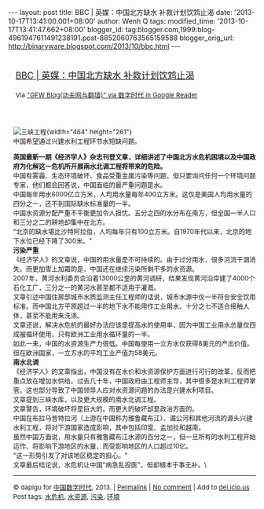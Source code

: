 --- layout: post title: BBC | 英媒：中国北方缺水 补救计划饮鸩止渴 date:
'2013-10-17T13:41:00.001+08:00' author: Wenh Q tags: modified\_time:
'2013-10-17T13:41:47.662+08:00' blogger\_id:
tag:blogger.com,1999:blog-4961947611491238191.post-8852060763565159588
blogger\_orig\_url: http://binaryware.blogspot.com/2013/10/bbc.html ---
<div style="margin: 10px; padding: 5px;">

<div style="font-size: 18px;">

[BBC | 英媒：中国北方缺水
补救计划饮鸩止渴](http://feedproxy.google.com/~r/chinagfwblog/~3/o2ukBL75OXI/)

</div>

<div style="font-size: 13px;">

Via ["GFW Blog(功夫网与翻墙)" via 数字时代 in Google
Reader](https://www.blogger.com/blogger.g?blogID=4961947611491238191&pli=1)

</div>

</div>

<div style="font-size: 13px; padding: 15px 0 10px 10px;">

<div style="width: 474px;">

![三峡工程](http://wscdn.bbc.co.uk/worldservice/assets/images/2012/07/05/120705110853_three_gorges_dam_xinhua_cr464.jpg){width="464"
height="261"}\
中国希望通过兴建水利工程环节水短缺问题。

</div>

**英国最新一期《经济学人》杂志刊登文章，详细讲述了中国北方水危机困境以及中国政府为化解这一危机所开展南水北调工程将带来的危险。**\
中国有雾霾、生态环境破坏、食品受重金属污染等问题，但只要询问任何一个环境问题专家，他们都会回答说，中国面临的最严重问题是水。\
中国每年用水6000亿立方米，人均用水量每年400立方米。这仅是美国人均用水量的四分之一，还不到国际缺水标准量的一半。\
中国水资源分配严重不平衡更加令人担忧。五分之四的水分布在南方，但全国一半人口和三分之二的耕地却集中在北方。\
"北京的缺水堪比沙特阿拉伯，人均每年只有100立方米。自1970年代以来，北京的地下水位已经下降了300米。"\
**污染严重**\
《经济学人》的文章说，中国的用水量是不可持续的。由于过分用水，很多河流干涸消失。而更加雪上加霜的是，中国还在继续污染所剩不多的水资源。\
2007年，黄河水利委员会沿着13000公里的黄河调研，结果发现黄河沿岸建了4000个石化工厂，三分之一的黄河水甚至都不适用于灌溉。\
文章引述中国住房部城市水质监测主任工程师的话说，城市水源中仅一半符合安全饮用标准。而中国北方平原超过一半的地下水不能用作工业用水，十分之七不适合接触人体，甚至不能用来洗涤。\
文章还说，解决水危机的最好办法应该是提高水的使用率，因为中国工业用水总量仅四成被循环使用，只有欧洲工业用水循环量的一半。\
如此一来，中国的水资源生产力很低。中国每使用一立方水仅获得8美元的产出价值。但在欧洲国家，一立方水的平均工业产值为58美元。\
**南水北调**\
《经济学人》的文章指出，中国没有在水价和水资源保护方面进行可行的改革，反而把重点放在增加水供给。过去几十年，中国政府由工程师主导，其中很多是水利工程师掌管。这也部分导致了中国领导人应对水资源问题的办法是兴建水利项目。\
文章提到三峡水库，以及更大规模的南水北调工程。\
文章警告，环境破坏将是巨大的。而更大的破坏却是政治方面的。\
中国在布拉马普特拉河（上游在中国称为雅鲁藏布江）、湄公河和其他河流的源头兴建水利工程，将对下游国家造成影响，其中包括印度、孟加拉和越南。\
虽然中国方面说，用水量只有雅鲁藏布江水源的百分之一，但一旦所有的水利工程开始运作，将影响下游地区的水量，而受影响地区的人口超过10亿。\
"这一形势引发了对该地区稳定的担心。"\
文章最后结论说，水危机让中国"病急乱投医"，但却根本于事无补。\

------------------------------------------------------------------------

© dapigu for [中国数字时代](http://chinadigitaltimes.net/chinese), 2013.
|
[Permalink](http://chinadigitaltimes.net/chinese/2013/10/bbc-%E8%8B%B1%E5%AA%92%EF%BC%9A%E4%B8%AD%E5%9B%BD%E5%8C%97%E6%96%B9%E7%BC%BA%E6%B0%B4-%E8%A1%A5%E6%95%91%E8%AE%A1%E5%88%92%E9%A5%AE%E9%B8%A9%E6%AD%A2%E6%B8%B4/)
| [No
comment](http://chinadigitaltimes.net/chinese/2013/10/bbc-%E8%8B%B1%E5%AA%92%EF%BC%9A%E4%B8%AD%E5%9B%BD%E5%8C%97%E6%96%B9%E7%BC%BA%E6%B0%B4-%E8%A1%A5%E6%95%91%E8%AE%A1%E5%88%92%E9%A5%AE%E9%B8%A9%E6%AD%A2%E6%B8%B4/#comments)
| Add to
[del.icio.us](http://del.icio.us/post?url=http://chinadigitaltimes.net/chinese/2013/10/bbc-%E8%8B%B1%E5%AA%92%EF%BC%9A%E4%B8%AD%E5%9B%BD%E5%8C%97%E6%96%B9%E7%BC%BA%E6%B0%B4-%E8%A1%A5%E6%95%91%E8%AE%A1%E5%88%92%E9%A5%AE%E9%B8%A9%E6%AD%A2%E6%B8%B4/&title=BBC%20%7C%20%E8%8B%B1%E5%AA%92%EF%BC%9A%E4%B8%AD%E5%9B%BD%E5%8C%97%E6%96%B9%E7%BC%BA%E6%B0%B4%20%E8%A1%A5%E6%95%91%E8%AE%A1%E5%88%92%E9%A5%AE%E9%B8%A9%E6%AD%A2%E6%B8%B4)\
Post tags:
[水危机](http://chinadigitaltimes.net/chinese/tag/%E6%B0%B4%E5%8D%B1%E6%9C%BA/?category=10466),
[水资源](http://chinadigitaltimes.net/chinese/tag/%E6%B0%B4%E8%B5%84%E6%BA%90/?category=10466),
[污染](http://chinadigitaltimes.net/chinese/tag/%E6%B1%A1%E6%9F%93/?category=10466),
[环境](http://chinadigitaltimes.net/chinese/tag/%E7%8E%AF%E5%A2%83/?category=10466)

</div>
